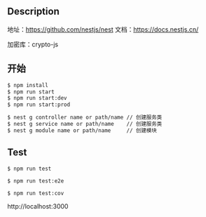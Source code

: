 
## Description

地址：https://github.com/nestjs/nest
文档：https://docs.nestjs.cn/

加密库：crypto-js

## 开始

```bash
$ npm install
$ npm run start
$ npm run start:dev
$ npm run start:prod

$ nest g controller name or path/name // 创建服务类
$ nest g service name or path/name    // 创建服务类
$ nest g module name or path/name     // 创建模块
```

## Test

```
$ npm run test

$ npm run test:e2e

$ npm run test:cov
```

http://localhost:3000

